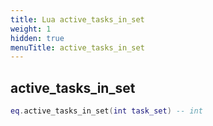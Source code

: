 ```yaml
---
title: Lua active_tasks_in_set
weight: 1
hidden: true
menuTitle: active_tasks_in_set
---
```

## active_tasks_in_set
```lua
eq.active_tasks_in_set(int task_set) -- int
```